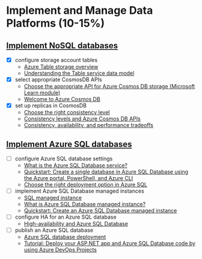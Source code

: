 # Implement and Manage Data Platforms (10-15%)

## [Implement NoSQL databases](/4-data-platforms/notes-nosql.md)

- [x] configure storage account tables
    - [Azure Table storage overview](https://docs.microsoft.com/en-us/azure/cosmos-db/table-storage-overview)
    - [Understanding the Table service data model](https://docs.microsoft.com/en-us/rest/api/storageservices/Understanding-the-Table-Service-Data-Model)
- [x] select appropriate CosmosDB APIs
    - [Choose the appropriate API for Azure Cosmos DB storage (Microsoft Learn module)](https://docs.microsoft.com/en-us/learn/modules/choose-api-for-cosmos-db)
    - [Welcome to Azure Cosmos DB](https://docs.microsoft.com/en-us/azure/cosmos-db/introduction)
- [x] set up replicas in CosmosDB
    - [Choose the right consistency level](https://docs.microsoft.com/en-us/azure/cosmos-db/consistency-levels-choosing)
    - [Consistency levels and Azure Cosmos DB APIs](https://docs.microsoft.com/en-us/azure/cosmos-db/consistency-levels-across-apis)
    - [Consistency, availability, and performance tradeoffs](https://docs.microsoft.com/en-us/azure/cosmos-db/consistency-levels-tradeoffs)

## [Implement Azure SQL databases](/4-data-platforms/notes-sql.md)

- [ ] configure Azure SQL database settings
    - [What is the Azure SQL Database service?](https://docs.microsoft.com/en-us/azure/sql-database/sql-database-technical-overview)
    - [Quickstart: Create a single database in Azure SQL Database using the Azure portal, PowerShell, and Azure CLI](https://docs.microsoft.com/en-us/azure/sql-database/sql-database-single-database-get-started)
    - [Choose the right deployment option in Azure SQL](https://docs.microsoft.com/en-us/azure/sql-database/sql-database-paas-vs-sql-server-iaas)
- [ ] implement Azure SQL Database managed instances
    - [SQL managed instance](https://docs.microsoft.com/en-us/azure/sql-database/sql-database-managed-instance-index)
    - [What is Azure SQL Database managed instance?](https://docs.microsoft.com/en-us/azure/sql-database/sql-database-managed-instance)
    - [Quickstart: Create an Azure SQL Database managed instance](https://docs.microsoft.com/en-us/azure/sql-database/sql-database-managed-instance-get-started)
- [ ] configure HA for an Azure SQL database
    - [High-availability and Azure SQL Database](https://docs.microsoft.com/en-us/azure/sql-database/sql-database-high-availability)
- [ ] publish an Azure SQL database
    - [Azure SQL database deployment](https://docs.microsoft.com/en-us/azure/devops/pipelines/targets/azure-sqldb)
    - [Tutorial: Deploy your ASP.NET app and Azure SQL Database code by using Azure DevOps Projects](https://docs.microsoft.com/en-us/azure/devops-project/azure-devops-project-sql-database)
